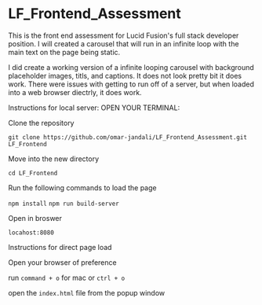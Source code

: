 # LF_Frontend_Assessment
This is the front end assessment for Lucid Fusion's full stack developer position. I will created a carousel that will run in an infinite loop with the main text on the page being static. 

I did create a working version of a infinite looping carousel with background placeholder images, titls, and captions. It does not look pretty bit it does work. There were issues with getting to run off of a server, but when loaded into a web browser diectrly, it does work. 

Instructions for local server:
OPEN YOUR TERMINAL:

Clone the repository

`git clone https://github.com/omar-jandali/LF_Frontend_Assessment.git LF_Frontend`

Move into the new directory

`cd LF_Frontend`

Run the following commands to load the page

`npm install`
`npm run build-server`

Open in broswer

`locahost:8080`

Instructions for direct page load

Open your browser of preference

run `command + o` for mac or `ctrl + o`

open the `index.html` file from the popup window